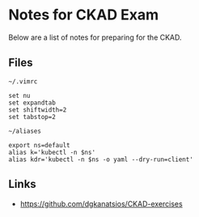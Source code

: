 # Notes for CKAD Exam

Below are a list of notes for preparing for the CKAD.

## Files

`~/.vimrc`
```
set nu
set expandtab
set shiftwidth=2
set tabstop=2
```

`~/aliases`
```
export ns=default
alias k='kubectl -n $ns'
alias kdr='kubectl -n $ns -o yaml --dry-run=client'
```

## Links

* https://github.com/dgkanatsios/CKAD-exercises